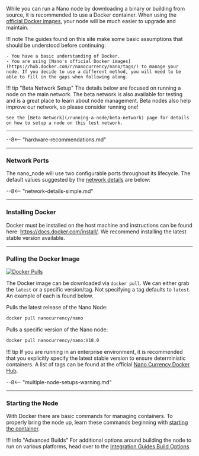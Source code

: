 While you can run a Nano node by downloading a binary or building from source, it is recommended to use a Docker container. When using the [official Docker images](https://hub.docker.com/r/nanocurrency/nano/tags/), your node will be much easier to upgrade and maintain.

!!! note
    The guides found on this site make some basic assumptions that should be understood before continuing:

    - You have a basic understanding of Docker.
    - You are using [Nano's official Docker images](https://hub.docker.com/r/nanocurrency/nano/tags/) to manage your node. If you decide to use a different method, you will need to be able to fill in the gaps when following along.

!!! tip "Beta Network Setup"
	The details below are focused on running a node on the main network. The beta network is also available for testing and is a great place to learn about node management. Beta nodes also help improve our network, so please consider running one!

	See the [Beta Network](/running-a-node/beta-network) page for details on how to setup a node on this test network.

---

--8<-- "hardware-recommendations.md"

---

### Network Ports

The nano\_node will use two configurable ports throughout its lifecycle.  The default values suggested by the [network details](/running-a-node/configuration/#network-details) are below:

--8<-- "network-details-simple.md"

---

### Installing Docker
Docker must be installed on the host machine and instructions can be found here: https://docs.docker.com/install/. We recommend installing the latest stable version available.

---

### Pulling the Docker Image 
[![Docker Pulls](https://img.shields.io/docker/pulls/nanocurrency/nano.svg)](https://hub.docker.com/r/nanocurrency/nano/)

The Docker image can be downloaded via `docker pull`. We can either grab the `latest` or a specific version/tag. Not specifying a tag defaults to `latest`. An example of each is found below.

Pulls the latest release of the Nano Node:
```bash
docker pull nanocurrency/nano
```

Pulls a specific version of the Nano node:
```bash
docker pull nanocurrency/nano:V18.0
```

!!! tip
	If you are running in an enterprise environment, it is recommended that you explicitly specify the latest stable version to ensure deterministic containers. A list of tags can be found at the official [Nano Currency Docker Hub](https://hub.docker.com/r/nanocurrency/nano/tags/).

--8<-- "multiple-node-setups-warning.md"

---

### Starting the Node
With Docker there are basic commands for managing containers. To properly bring the node up, learn these commands beginning with [starting the container](/running-a-node/docker-management#starting).

!!! info "Advanced Builds"
	For additional options around building the node to run on various platforms, head over to the [Integration Guides Build Options](/integration-guides/build-options).